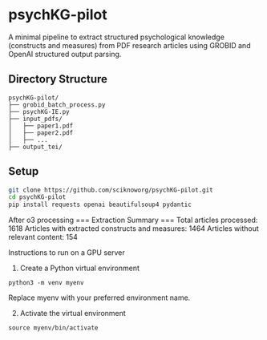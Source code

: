 # psychKG-pilot

A minimal pipeline to extract structured psychological knowledge (constructs and measures) from PDF research articles using GROBID and OpenAI structured output parsing.

## Directory Structure

```
psychKG-pilot/
├── grobid_batch_process.py
├── psychKG-IE.py
├── input_pdfs/
│   ├── paper1.pdf
│   ├── paper2.pdf
│   ├── ...
├── output_tei/
```


## Setup

```bash
git clone https://github.com/sciknoworg/psychKG-pilot.git
cd psychKG-pilot
pip install requests openai beautifulsoup4 pydantic
```

After o3 processing
=== Extraction Summary ===
Total articles processed: 1618
Articles with extracted constructs and measures: 1464
Articles without relevant content: 154

Instructions to run on a GPU server

1. Create a Python virtual environment

```
python3 -m venv myenv
```

Replace myenv with your preferred environment name.

2. Activate the virtual environment

```
source myenv/bin/activate
```


